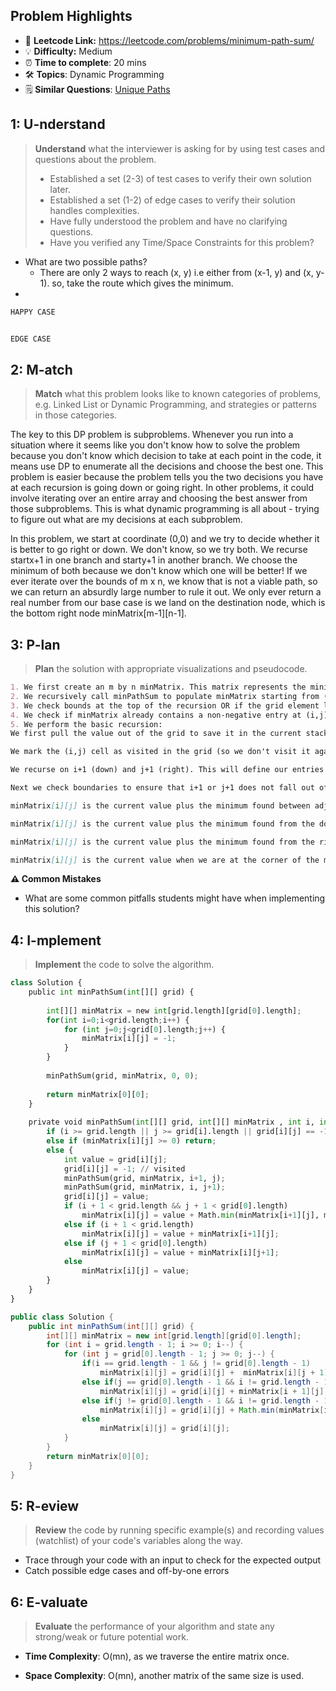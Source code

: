 ## Problem Highlights

* 🔗 **Leetcode Link:** <https://leetcode.com/problems/minimum-path-sum/>
* 💡 **Difficulty:** Medium
* ⏰ **Time to complete**: 20 mins
* 🛠️ **Topics**: Dynamic Programming
* 🗒️ **Similar Questions**: [Unique Paths](https://leetcode.com/problems/unique-paths/)
    
## 1: U-nderstand
 
> **Understand** what the interviewer is asking for by using test cases and questions about the problem.
> 
> - Established a set (2-3) of test cases to verify their own solution later.
> - Established a set (1-2) of edge cases to verify their solution handles complexities.
> - Have fully understood the problem and have no clarifying questions.
> - Have you verified any Time/Space Constraints for this problem?

- What are two possible paths?
  - There are only 2 ways to reach (x, y) i.e either from (x-1, y) and (x, y-1). so, take the route which gives the minimum.
- 
   
```markdown
HAPPY CASE


EDGE CASE

```   
    
## 2: M-atch

<!-- See https://docs.google.com/document/d/1hYT1hoOJ6pFIt8A5q-PIZmYP7pB4WqlzyUJgFx9x2mY/edit#heading=h.ya2de4n4zsds for list of algorithms based on question type-->

> **Match** what this problem looks like to known categories of problems, e.g. Linked List or Dynamic Programming, and strategies or patterns in those categories.

The key to this DP problem is subproblems. Whenever you run into a situation where it seems like you don't know how to solve the problem because you don't know which decision to take at each point in the code, it means use DP to enumerate all the decisions and choose the best one. This problem is easier because the problem tells you the two decisions you have at each recursion is going down or going right. In other problems, it could involve iterating over an entire array and choosing the best answer from those subproblems. This is what dynamic programming is all about - trying to figure out what are my decisions at each subproblem.

In this problem, we start at coordinate (0,0) and we try to decide whether it is better to go right or down. We don't know, so we try both. We recurse startx+1 in one branch and starty+1 in another branch. We choose the minimum of both because we don't know which one will be better! If we ever iterate over the bounds of m x n, we know that is not a viable path, so we can return an absurdly large number to rule it out. We only ever return a real number from our base case is we land on the destination node, which is the bottom right node minMatrix[m-1][n-1].


## 3: P-lan

> **Plan** the solution with appropriate visualizations and pseudocode.

```markdown
1. We first create an m by n minMatrix. This matrix represents the minimum distance to travel starting from square (i, j) to get to corner element (m-1, n-1). At the end of this algorithm we really are looking for (0,0). Pause and think about this.
2. We recursively call minPathSum to populate minMatrix starting from (0,0). Note, this will fully populate minMatrix.
3. We check bounds at the top of the recursion OR if the grid element located at (i,j) has been visited in the past. Note, we leverage the fact that the grid has ONLY non-negative integers here, so during recursion we can use -1 as a flag to indicate if it has been visited.
4. We check if minMatrix already contains a non-negative entry at (i,j). This leverages the fact that if this is populated then it must have already gone through the recursion to identify this value. 
5. We perform the basic recursion:
We first pull the value out of the grid to save it in the current stack/frame for the recursion

We mark the (i,j) cell as visited in the grid (so we don't visit it again)

We recurse on i+1 (down) and j+1 (right). This will define our entries for minMatrix for (i+1, j) and (i, j+1).

Next we check boundaries to ensure that i+1 or j+1 does not fall out of the grid.

minMatrix[i][j] is the current value plus the minimum found between adjacent cells (down or right) when we are not along the edge of the grid.

minMatrix[i][j] is the current value plus the minimum found from the down cell (this is the case when you are on the far right wall of the grid).

minMatrix[i][j] is the current value plus the minimum found from the right cell (this is the case when you are along the bottom of the grid).

minMatrix[i][j] is the current value when we are at the corner of the matrix (down and left aren't defined).
```

**⚠️ Common Mistakes**

* What are some common pitfalls students might have when implementing this solution?



## 4: I-mplement

> **Implement** the code to solve the algorithm.

```python
class Solution {
    public int minPathSum(int[][] grid) {
       
        int[][] minMatrix = new int[grid.length][grid[0].length];
        for(int i=0;i<grid.length;i++) {
            for (int j=0;j<grid[0].length;j++) {
                minMatrix[i][j] = -1;
            }
        }
        
        minPathSum(grid, minMatrix, 0, 0);
        
        return minMatrix[0][0];
    }
    
    private void minPathSum(int[][] grid, int[][] minMatrix , int i, int j) {
        if (i >= grid.length || j >= grid[i].length || grid[i][j] == -1) return; 
        else if (minMatrix[i][j] >= 0) return;  
        else {
            int value = grid[i][j];
            grid[i][j] = -1; // visited
            minPathSum(grid, minMatrix, i+1, j);
            minPathSum(grid, minMatrix, i, j+1);
            grid[i][j] = value;
            if (i + 1 < grid.length && j + 1 < grid[0].length)
                minMatrix[i][j] = value + Math.min(minMatrix[i+1][j], minMatrix[i][j+1]);
            else if (i + 1 < grid.length)
                minMatrix[i][j] = value + minMatrix[i+1][j];
            else if (j + 1 < grid[0].length)
                minMatrix[i][j] = value + minMatrix[i][j+1];
            else
                minMatrix[i][j] = value;
        }
    }
}
```
```java
public class Solution {
    public int minPathSum(int[][] grid) {
        int[][] minMatrix = new int[grid.length][grid[0].length];
        for (int i = grid.length - 1; i >= 0; i--) {
            for (int j = grid[0].length - 1; j >= 0; j--) {
                if(i == grid.length - 1 && j != grid[0].length - 1)
                    minMatrix[i][j] = grid[i][j] +  minMatrix[i][j + 1];
                else if(j == grid[0].length - 1 && i != grid.length - 1)
                    minMatrix[i][j] = grid[i][j] + minMatrix[i + 1][j];
                else if(j != grid[0].length - 1 && i != grid.length - 1)
                    minMatrix[i][j] = grid[i][j] + Math.min(minMatrix[i + 1][j], minMatrix[i][j + 1]);
                else
                    minMatrix[i][j] = grid[i][j];
            }
        }
        return minMatrix[0][0];
    }
}       
```
    
## 5: R-eview

> **Review** the code by running specific example(s) and recording values (watchlist) of your code's variables along the way.

- Trace through your code with an input to check for the expected output
- Catch possible edge cases and off-by-one errors

## 6: E-valuate

> **Evaluate** the performance of your algorithm and state any strong/weak or future potential work.

* **Time Complexity**: O(mn), as we traverse the entire matrix once.

* **Space Complexity**: O(mn), another matrix of the same size is used.
